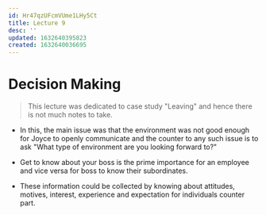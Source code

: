 ```yaml
---
id: Hr47qzUFcmVUme1LHy5Ct
title: Lecture 9
desc: ''
updated: 1632640395823
created: 1632640036695
---
```


# Decision Making

> This lecture was dedicated to case study "Leaving" and hence there is not much notes to take.
* In this, the main issue was that the environment was not good enough for Joyce to openly communicate and the counter to any such issue is to ask "What type of environment are you looking forward to?"

* Get to know about your boss is the prime importance for an employee and vice versa for boss to know their subordinates.
* These information could be collected by knowing about attitudes, motives, interest, experience and expectation for individuals counter part.
